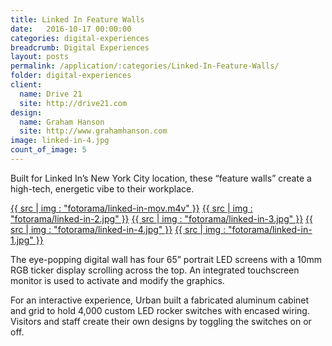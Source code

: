 ```yaml
---
title: Linked In Feature Walls
date:   2016-10-17 00:00:00
categories: digital-experiences
breadcrumb: Digital Experiences
layout: posts
permalink: /application/:categories/Linked-In-Feature-Walls/
folder: digital-experiences
client:
  name: Drive 21
  site: http://drive21.com
design: 
  name: Graham Hanson
  site: http://www.grahamhanson.com
image: linked-in-4.jpg
count_of_image: 5
---
```

<div class="col-xs-12 col-sm-12 col-md-12 col-lg-12">
  <p class="application-item__content application-item__content--top">
   Built for Linked In’s New York City location, these “feature walls” create a high-tech, energetic vibe to their workplace.
  </p>
  <div class="fotorama application-item__slider" data-nav="thumbs" data-thumbheight="109" border-width="3">
    <a {{ href | img : "fotorama/linked-in-mov.m4v" }}>{{ src | img : "fotorama/linked-in-mov.m4v" }}</a>
    <a {{ href | img : "fotorama/linked-in-2.jpg" }}>{{ src | img : "fotorama/linked-in-2.jpg" }}</a>
    <a {{ href | img : "fotorama/linked-in-3.jpg" }}>{{ src | img : "fotorama/linked-in-3.jpg" }}</a>
    <a {{ href | img : "fotorama/linked-in-4.jpg" }}>{{ src | img : "fotorama/linked-in-4.jpg" }}</a>
    <a {{ href | img : "fotorama/linked-in-1.jpg" }}>{{ src | img : "fotorama/linked-in-1.jpg" }}</a>
  </div>
  <div class="visible-xs application-item__icon-slider">
      <i class="icon-swipe"></i>
    </div>
  <p class="application-item__content application-item__content--bottom">
    The eye-popping digital wall  has four 65” portrait LED screens with a 10mm RGB ticker display scrolling across the top. An integrated touchscreen monitor is used to activate and modify the graphics.
  </p>
  <p class="application-item__content application-item__content--bottom">
    For an interactive experience, Urban built a fabricated aluminum cabinet and grid to hold 4,000 custom LED rocker switches with encased wiring. Visitors and staff create their own designs by toggling the switches on or off.
  </p>
</div>
